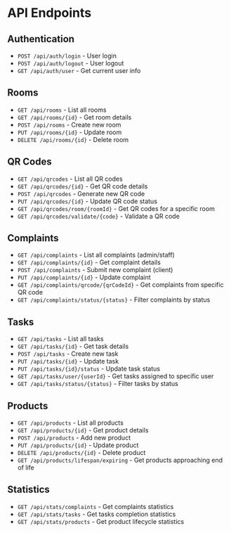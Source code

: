 # API Endpoints

## Authentication
- `POST /api/auth/login` - User login
- `POST /api/auth/logout` - User logout
- `GET /api/auth/user` - Get current user info

## Rooms
- `GET /api/rooms` - List all rooms
- `GET /api/rooms/{id}` - Get room details
- `POST /api/rooms` - Create new room
- `PUT /api/rooms/{id}` - Update room
- `DELETE /api/rooms/{id}` - Delete room

## QR Codes
- `GET /api/qrcodes` - List all QR codes
- `GET /api/qrcodes/{id}` - Get QR code details
- `POST /api/qrcodes` - Generate new QR code
- `PUT /api/qrcodes/{id}` - Update QR code status
- `GET /api/qrcodes/room/{roomId}` - Get QR codes for a specific room
- `GET /api/qrcodes/validate/{code}` - Validate a QR code

## Complaints
- `GET /api/complaints` - List all complaints (admin/staff)
- `GET /api/complaints/{id}` - Get complaint details
- `POST /api/complaints` - Submit new complaint (client)
- `PUT /api/complaints/{id}` - Update complaint
- `GET /api/complaints/qrcode/{qrCodeId}` - Get complaints from specific QR code
- `GET /api/complaints/status/{status}` - Filter complaints by status

## Tasks
- `GET /api/tasks` - List all tasks
- `GET /api/tasks/{id}` - Get task details
- `POST /api/tasks` - Create new task
- `PUT /api/tasks/{id}` - Update task
- `PUT /api/tasks/{id}/status` - Update task status
- `GET /api/tasks/user/{userId}` - Get tasks assigned to specific user
- `GET /api/tasks/status/{status}` - Filter tasks by status

## Products
- `GET /api/products` - List all products
- `GET /api/products/{id}` - Get product details
- `POST /api/products` - Add new product
- `PUT /api/products/{id}` - Update product
- `DELETE /api/products/{id}` - Delete product
- `GET /api/products/lifespan/expiring` - Get products approaching end of life

## Statistics
- `GET /api/stats/complaints` - Get complaints statistics
- `GET /api/stats/tasks` - Get tasks completion statistics
- `GET /api/stats/products` - Get product lifecycle statistics 